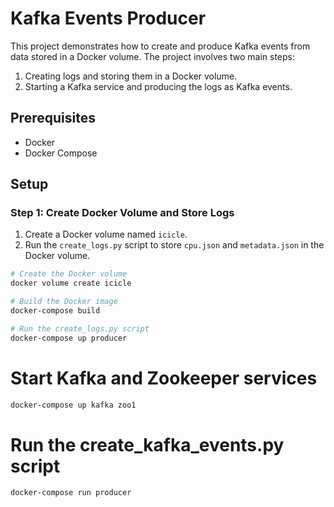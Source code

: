 # Kafka Events Producer

This project demonstrates how to create and produce Kafka events from data stored in a Docker volume. The project involves two main steps:

1. Creating logs and storing them in a Docker volume.
2. Starting a Kafka service and producing the logs as Kafka events.

## Prerequisites

- Docker
- Docker Compose

## Setup

### Step 1: Create Docker Volume and Store Logs

1. Create a Docker volume named `icicle`.
2. Run the `create_logs.py` script to store `cpu.json` and `metadata.json` in the Docker volume.

```bash
# Create the Docker volume
docker volume create icicle

# Build the Docker image
docker-compose build

# Run the create_logs.py script
docker-compose up producer

```

# Start Kafka and Zookeeper services
```bash
docker-compose up kafka zoo1
```

# Run the create_kafka_events.py script
```bash
docker-compose run producer
```